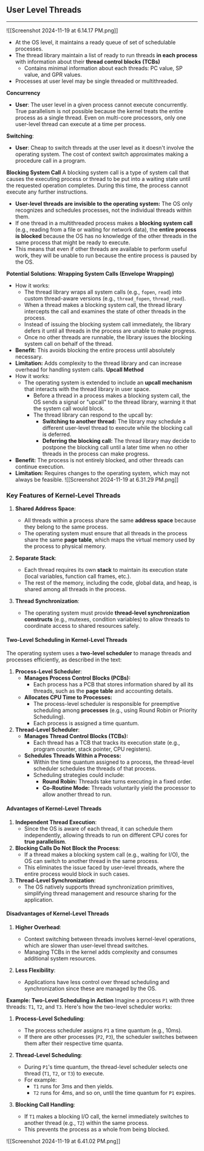 ## User Level Threads
___
![[Screenshot 2024-11-19 at 6.14.17 PM.png]]
- At the OS level, it maintains a ready queue of set of schedulable processes. 
- The thread library maintain a list of ready to run threads **in each process** with information about their **thread control blocks (TCBs)** 
	- Contains minimal information about each threads: PC value, SP value, and GPR values.
- Processes at user level may be single threaded or multithreaded.

**Concurrency**
- **User**: The user level in a given process cannot execute concurrently. True parallelism is not possible because the kernel treats the entire process as a single thread. Even on multi-core processors, only one user-level thread can execute at a time per process.

**Switching**:
- **User**: Cheap to switch threads at the user level as it doesn't involve the operating system. The cost of context switch approximates making a procedure call in a program.  

**Blocking System Call** 
A blocking system call is a type of system call that causes the executing process or thread to be put into a waiting state until the requested operation completes. During this time, the process cannot execute any further instructions.

- **User-level threads are invisible to the operating system:** The OS only recognizes and schedules processes, not the individual threads within them.
- If one thread in a multithreaded process makes a **blocking system call** (e.g., reading from a file or waiting for network data), the **entire process is blocked** because the OS has no knowledge of the other threads in the same process that might be ready to execute.
- This means that even if other threads are available to perform useful work, they will be unable to run because the entire process is paused by the OS.

**Potential Solutions**: 
**Wrapping System Calls (Envelope Wrapping)**
- How it works:
    - The thread library wraps all system calls (e.g., `fopen`, `read`) into custom thread-aware versions (e.g., `thread_fopen`, `thread_read`).
    - When a thread makes a blocking system call, the thread library intercepts the call and examines the state of other threads in the process.
    - Instead of issuing the blocking system call immediately, the library defers it until all threads in the process are unable to make progress.
    - Once no other threads are runnable, the library issues the blocking system call on behalf of the thread.
- **Benefit:** This avoids blocking the entire process until absolutely necessary.
- **Limitation:** Adds complexity to the thread library and can increase overhead for handling system calls.
**Upcall Method**
- How it works:
	- The operating system is extended to include an **upcall mechanism** that interacts with the thread library in user space.
	    - Before a thread in a process makes a blocking system call, the OS sends a signal or "upcall" to the thread library, warning it that the system call would block.
	    - The thread library can respond to the upcall by:
	        - **Switching to another thread:** The library may schedule a different user-level thread to execute while the blocking call is deferred.
	        - **Deferring the blocking call:** The thread library may decide to postpone the blocking call until a later time when no other threads in the process can make progress.
- **Benefit:** The process is not entirely blocked, and other threads can continue execution.
- **Limitation:** Requires changes to the operating system, which may not always be feasible.
![[Screenshot 2024-11-19 at 6.31.29 PM.png]]

### **Key Features of Kernel-Level Threads**

1. **Shared Address Space**:
   - All threads within a process share the same **address space** because they belong to the same process.
   - The operating system must ensure that all threads in the process share the same **page table**, which maps the virtual memory used by the process to physical memory.

2. **Separate Stack**:
   - Each thread requires its own **stack** to maintain its execution state (local variables, function call frames, etc.).
   - The rest of the memory, including the code, global data, and heap, is shared among all threads in the process.

3. **Thread Synchronization**:
   - The operating system must provide **thread-level synchronization constructs** (e.g., mutexes, condition variables) to allow threads to coordinate access to shared resources safely.

####  Two-Level Scheduling in Kernel-Level Threads

The operating system uses a **two-level scheduler** to manage threads and processes efficiently, as described in the text:
1. **Process-Level Scheduler**:
   - **Manages Process Control Blocks (PCBs):**
     - Each process has a PCB that stores information shared by all its threads, such as the **page table** and accounting details.
   - **Allocates CPU Time to Processes:**
     - The process-level scheduler is responsible for preemptive scheduling among **processes** (e.g., using Round Robin or Priority Scheduling).
     - Each process is assigned a time quantum.
2. **Thread-Level Scheduler**:
   - **Manages Thread Control Blocks (TCBs):**
     - Each thread has a TCB that tracks its execution state (e.g., program counter, stack pointer, CPU registers).
   - **Schedules Threads Within a Process:**
     - Within the time quantum assigned to a process, the thread-level scheduler schedules the threads of that process.
     - Scheduling strategies could include:
       - **Round Robin:** Threads take turns executing in a fixed order.
       - **Co-Routine Mode:** Threads voluntarily yield the processor to allow another thread to run.
#### Advantages of Kernel-Level Threads
1. **Independent Thread Execution**:
   - Since the OS is aware of each thread, it can schedule them independently, allowing threads to run on different CPU cores for **true parallelism**.
2. **Blocking Calls Do Not Block the Process**:
   - If a thread makes a blocking system call (e.g., waiting for I/O), the OS can switch to another thread in the same process.
   - This eliminates the issue faced by user-level threads, where the entire process would block in such cases.
3. **Thread-Level Synchronization**:
   - The OS natively supports thread synchronization primitives, simplifying thread management and resource sharing for the application.
#### Disadvantages of Kernel-Level Threads
1. **Higher Overhead**:
   - Context switching between threads involves kernel-level operations, which are slower than user-level thread switches.
   - Managing TCBs in the kernel adds complexity and consumes additional system resources.

2. **Less Flexibility**:
   - Applications have less control over thread scheduling and synchronization since these are managed by the OS.
   
**Example: Two-Level Scheduling in Action**
Imagine a process `P1` with three threads: `T1`, `T2`, and `T3`. Here's how the two-level scheduler works:

1. **Process-Level Scheduling**:
   - The process scheduler assigns `P1` a time quantum (e.g., 10ms).
   - If there are other processes (`P2`, `P3`), the scheduler switches between them after their respective time quanta.

2. **Thread-Level Scheduling**:
   - During `P1`'s time quantum, the thread-level scheduler selects one thread (`T1`, `T2`, or `T3`) to execute.
   - For example:
     - `T1` runs for 3ms and then yields.
     - `T2` runs for 4ms, and so on, until the time quantum for `P1` expires.

3. **Blocking Call Handling**:
   - If `T1` makes a blocking I/O call, the kernel immediately switches to another thread (e.g., `T2`) within the same process.
   - This prevents the process as a whole from being blocked.

![[Screenshot 2024-11-19 at 6.41.02 PM.png]]


